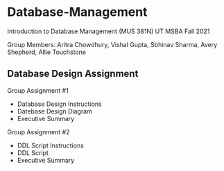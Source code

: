 # Database-Management
Introduction to Database Management (MUS 381N) UT MSBA Fall 2021

Group Members: Aritra Chowdhury, Vishal Gupta, Sbhinav Sharma, Avery Shepherd, Allie Touchstone

## Database Design Assignment
Group Assignment #1
* Database Design Instructions
* Datebase Design Diagram
* Executive Summary

Group Assignment #2
* DDL Script Instructions
* DDL Script
* Executive Summary
